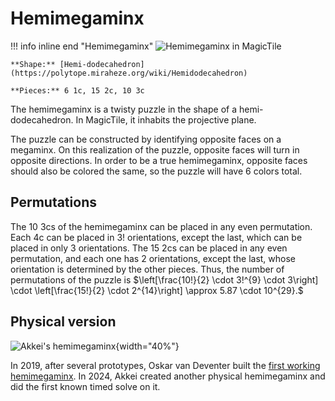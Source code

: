 # Hemimegaminx

!!! info inline end "Hemimegaminx"
    ![Hemimegaminx in MagicTile](https://assets.hypercubing.xyz/img/virt/mt_hemimega.png)

    **Shape:** [Hemi-dodecahedron](https://polytope.miraheze.org/wiki/Hemidodecahedron)

    **Pieces:** 6 1c, 15 2c, 10 3c

The hemimegaminx is a twisty puzzle in the shape of a hemi-dodecahedron. In MagicTile, it inhabits the projective plane.

The puzzle can be constructed by identifying opposite faces on a megaminx. On this realization of the puzzle, opposite faces will turn in opposite directions. In order to be a true hemimegaminx, opposite faces should also be colored the same, so the puzzle will have 6 colors total.

## Permutations

The 10 3cs of the hemimegaminx can be placed in any even permutation. Each 4c can be placed in $3!$ orientations, except the last, which can be placed in only $3$ orientations. The 15 2cs can be placed in any even permutation, and each one has $2$ orientations, except the last, whose orientation is determined by the other pieces. Thus, the number of permutations of the puzzle is
$\left[\frac{10!}{2} \cdot 3!^{9} \cdot 3\right] \cdot \left[\frac{15!}{2} \cdot 2^{14}\right] \approx 5.87 \cdot 10^{29}.$

## Physical version

![Akkei's hemimegaminx](https://assets.hypercubing.xyz/img/phys/akkei_hemimega.png){width="40%"}

In 2019, after several prototypes, Oskar van Deventer built the [first working hemimegaminx](https://twistypuzzles.com/app/museum/museum_showitem.php?pkey=7856). In 2024, Akkei created another physical hemimegaminx and did the first known timed solve on it.
